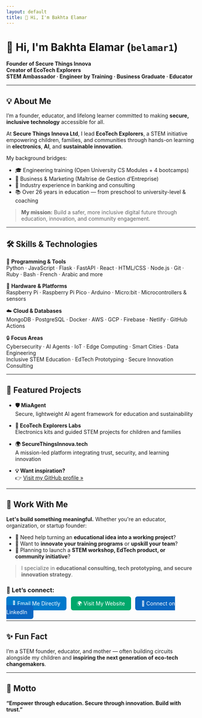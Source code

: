 ```yaml
---
layout: default
title: 👋 Hi, I'm Bakhta Elamar
---
```


# 👋 Hi, I'm Bakhta Elamar (`belamar1`)

**Founder of Secure Things Innova**  
**Creator of EcoTech Explorers**  
**STEM Ambassador · Engineer by Training · Business Graduate · Educator**

---

## 💡 About Me

I’m a founder, educator, and lifelong learner committed to making **secure, inclusive technology** accessible for all.

At **Secure Things Innova Ltd**, I lead **EcoTech Explorers**, a STEM initiative empowering children, families, and communities through hands-on learning in **electronics**, **AI**, and **sustainable innovation**.

My background bridges:
- 🎓 Engineering training (Open University CS Modules + 4 bootcamps)  
- 💼 Business & Marketing (Maîtrise de Gestion d’Entreprise)  
- 🏦 Industry experience in banking and consulting  
- 📚 Over 26 years in education — from preschool to university-level & coaching  

> **My mission:** Build a safer, more inclusive digital future through education, innovation, and community engagement.

---

## 🛠️ Skills & Technologies

🧠 **Programming & Tools**  
Python · JavaScript · Flask · FastAPI · React · HTML/CSS · Node.js · Git · Ruby · Bash · French · Arabic and more

🔌 **Hardware & Platforms**  
Raspberry Pi · Raspberry Pi Pico · Arduino · Micro:bit · Microcontrollers & sensors

☁️ **Cloud & Databases**  
MongoDB · PostgreSQL · Docker · AWS · GCP · Firebase · Netlify · GitHub Actions

🔒 **Focus Areas**  
Cybersecurity · AI Agents · IoT · Edge Computing · Smart Cities · Data Engineering  
Inclusive STEM Education · EdTech Prototyping · Secure Innovation Consulting

---

## 🚀 Featured Projects

- **🛡 MiaAgent**  
  Secure, lightweight AI agent framework for education and sustainability

- **🧪 EcoTech Explorers Labs**  
  Electronics kits and guided STEM projects for children and families

- **🌍 SecureThingsInnova.tech**  
  A mission-led platform integrating trust, security, and learning innovation

- **💡 Want inspiration?**  
  👉 [Visit my GitHub profile »](https://github.com/belamar1)

---

## 📩 Work With Me

**Let's build something meaningful.** Whether you're an educator, organization, or startup founder:

- 🔧 Need help turning an **educational idea into a working project**?
- 🧠 Want to **innovate your training programs** or **upskill your team**?
- 🌱 Planning to launch a **STEM workshop, EdTech product, or community initiative**?

> I specialize in **educational consulting, tech prototyping, and secure innovation strategy**.

### 🚀 Let’s connect:

<div style="margin-top: 1em;">
<a href="mailto:contact@securethingsinnova.tech" style="padding: 10px 16px; background: #007acc; color: white; border-radius: 6px; text-decoration: none;">📧 Email Me Directly</a>
&nbsp;
<a href="https://securethingsinnova.tech" style="padding: 10px 16px; background: #00a86b; color: white; border-radius: 6px; text-decoration: none;">🌍 Visit My Website</a>
&nbsp;
<a href="https://www.linkedin.com/in/bakhtaelamar" style="padding: 10px 16px; background: #0a66c2; color: white; border-radius: 6px; text-decoration: none;">💼 Connect on LinkedIn</a>
</div>

---

## ✨ Fun Fact

I’m a STEM founder, educator, and mother — often building circuits alongside my children and **inspiring the next generation of eco-tech changemakers**.

---

## 🧭 Motto

**“Empower through education. Secure through innovation. Build with trust.”**

